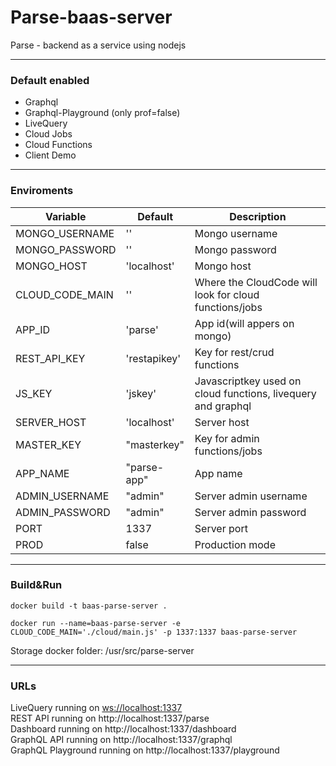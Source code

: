 # Parse-baas-server
Parse - backend as a service using nodejs

<hr>

### Default enabled
- Graphql
- Graphql-Playground (only prof=false)
- LiveQuery
- Cloud Jobs
- Cloud Functions
- Client Demo

<hr>

### Enviroments

| Variable | Default | Description |
|---|---|---|
|MONGO_USERNAME|''|Mongo username|
|MONGO_PASSWORD|''|Mongo password|
|MONGO_HOST|'localhost'| Mongo host |
|CLOUD_CODE_MAIN|''| Where the CloudCode will look for cloud functions/jobs |
|APP_ID|'parse'| App id(will appers on mongo) |
|REST_API_KEY|'restapikey'| Key for rest/crud functions |
|JS_KEY|'jskey'| Javascriptkey used on cloud functions, livequery and graphql |
|SERVER_HOST|'localhost'| Server host |
|MASTER_KEY|"masterkey"| Key for admin functions/jobs |
|APP_NAME|"parse-app"| App name |
|ADMIN_USERNAME|"admin"| Server admin username |
|ADMIN_PASSWORD|"admin"| Server admin password |
|PORT|1337| Server port |
|PROD|false| Production mode|

<hr>

### Build&Run

```
docker build -t baas-parse-server .
```


```
docker run --name=baas-parse-server -e CLOUD_CODE_MAIN='./cloud/main.js' -p 1337:1337 baas-parse-server
```

Storage docker folder: /usr/src/parse-server

<hr>

### URLs

LiveQuery running on [ws://localhost:1337](ws://localhost:1337) <br>
REST API running on http://localhost:1337/parse<br>
Dashboard running on http://localhost:1337/dashboard<br>
GraphQL API running on http://localhost:1337/graphql<br>
GraphQL Playground running on http://localhost:1337/playground<br>
